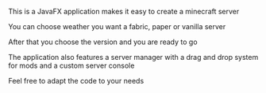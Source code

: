 This is a JavaFX application makes it easy to create a minecraft server

You can choose weather you want a fabric, paper or vanilla server

After that you choose the version and you are ready to go

The application also features a server manager with a drag and drop system for mods and a custom server console

Feel free to adapt the code to your needs
